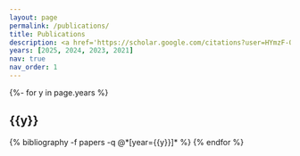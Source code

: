 ```yaml
---
layout: page
permalink: /publications/
title: Publications
description: <a href='https://scholar.google.com/citations?user=HYmzF-QAAAAJ'><u>Google Scholar</u></a>
years: [2025, 2024, 2023, 2021]
nav: true
nav_order: 1
---
```

<!-- _pages/publications.md -->
<div class="publications">

{%- for y in page.years %}
  <h2 class="year">{{y}}</h2>
  {% bibliography -f papers -q @*[year={{y}}]* %}
{% endfor %}

</div>
